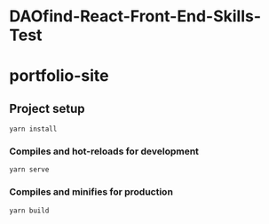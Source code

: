 # DAOfind-React-Front-End-Skills-Test
# portfolio-site

## Project setup
```
yarn install
```

### Compiles and hot-reloads for development
```
yarn serve
```

### Compiles and minifies for production
```
yarn build
